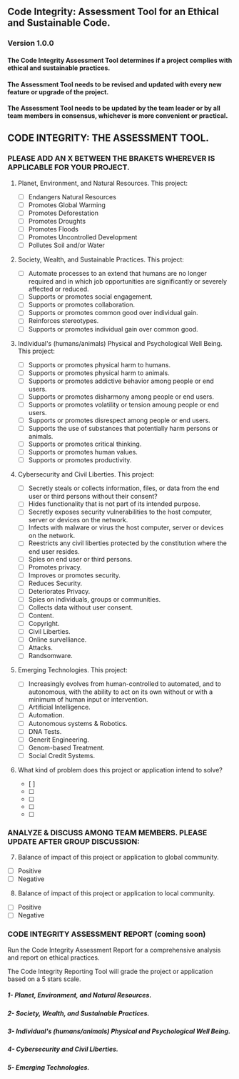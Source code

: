 ## Code Integrity: Assessment Tool for an Ethical and Sustainable Code.

### Version 1.0.0

#### The Code Integrity Assessment Tool determines if a project complies with ethical and sustainable practices.

#### The Assessment Tool needs to be revised and updated with every new feature or upgrade of the project.

#### The Assessment Tool needs to be updated by the team leader or by all team members in consensus, whichever is more convenient or practical.

## CODE INTEGRITY: THE ASSESSMENT TOOL.

### PLEASE ADD AN X BETWEEN THE BRAKETS WHEREVER IS APPLICABLE FOR YOUR PROJECT.

1.  Planet, Environment, and Natural Resources.
    This project:

    - [ ] Endangers Natural Resources
    - [ ] Promotes Global Warming
    - [ ] Promotes Deforestation
    - [ ] Promotes Droughts
    - [ ] Promotes Floods
    - [ ] Promotes Uncontrolled Development
    - [ ] Pollutes Soil and/or Water

2.  Society, Wealth, and Sustainable Practices.
    This project:

    - [ ] Automate processes to an extend that humans are no longer required and in which job opportunities are significantly or severely affected or reduced.
    - [ ] Supports or promotes social engagement.
    - [ ] Supports or promotes collaboration.
    - [ ] Supports or promotes common good over individual gain.
    - [ ] Reinforces stereotypes.
    - [ ] Supports or promotes individual gain over common good.

3.  Individual's (humans/animals) Physical and Psychological Well Being.
    This project:

    - [ ] Supports or promotes physical harm to humans.
    - [ ] Supports or promotes physical harm to animals.
    - [ ] Supports or promotes addictive behavior among people or end users.
    - [ ] Supports or promotes disharmony among people or end users.
    - [ ] Supports or promotes volatility or tension amoung people or end users.
    - [ ] Supports or promotes disrespect among people or end users.
    - [ ] Supports the use of substances that potentially harm persons or animals.
    - [ ] Supports or promotes critical thinking.
    - [ ] Supports or promotes human values.
    - [ ] Supports or promotes productivity.

4.  Cybersecurity and Civil Liberties.
    This project:

    - [ ] Secretly steals or collects information, files, or data from the end user or third persons without their consent?
    - [ ] Hides functionality that is not part of its intended purpose.
    - [ ] Secretly exposes security vulnerabilities to the host computer, server or devices on the network.
    - [ ] Infects with malware or virus the host computer, server or devices on the network.
    - [ ] Reestricts any civil liberties protected by the constitution where the end user resides.
    - [ ] Spies on end user or third persons.
    - [ ] Promotes privacy.
    - [ ] Improves or promotes security.
    - [ ] Reduces Security.
    - [ ] Deteriorates Privacy.
    - [ ] Spies on individuals, groups or communities.
    - [ ] Collects data without user consent.
    - [ ] Content.
    - [ ] Copyright.
    - [ ] Civil Liberties.
    - [ ] Online survelliance.
    - [ ] Attacks.
    - [ ] Randsomware.

5.  Emerging Technologies.
    This project:

    - [ ] Increasingly evolves from human-controlled to automated, and to autonomous, with the ability to act on its own without or with a minimum of human input or intervention.
    - [ ] Artificial Intelligence.
    - [ ] Automation.
    - [ ] Autonomous systems & Robotics.
    - [ ] DNA Tests.
    - [ ] Generit Engineering.
    - [ ] Genom-based Treatment.
    - [ ] Social Credit Systems.

6.  What kind of problem does this project or application intend to solve?
    - [ ]
    - [ ]
    - [ ]
    - [ ]
    - [ ]

### ANALYZE & DISCUSS AMONG TEAM MEMBERS. PLEASE UPDATE AFTER GROUP DISCUSSION:

7. Balance of impact of this project or application to global community.

- [ ] Positive
- [ ] Negative

8. Balance of impact of this project or application to local community.

- [ ] Positive
- [ ] Negative

### CODE INTEGRITY ASSESSMENT REPORT (**coming soon**)

Run the Code Integrity Assessment Report for a comprehensive analysis and report on ethical practices.

The Code Integrity Reporting Tool will grade the project or application based on a 5 stars scale.

##### 1- Planet, Environment, and Natural Resources.

##### 2- Society, Wealth, and Sustainable Practices.

##### 3- Individual's (humans/animals) Physical and Psychological Well Being.

##### 4- Cybersecurity and Civil Liberties.

##### 5- Emerging Technologies.
